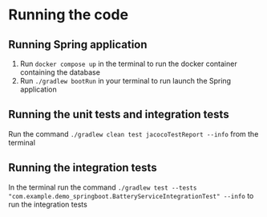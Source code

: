 # Running the code
## Running Spring application 
1. Run `docker compose up` in the terminal to run the docker container containing the database
2. Run `./gradlew bootRun` in your terminal to run launch the Spring application

## Running the unit tests and integration tests
Run the command `./gradlew clean test jacocoTestReport --info` from the terminal

## Running the integration tests
In the terminal run the command `./gradlew test --tests "com.example.demo_springboot.BatteryServiceIntegrationTest" --info` to run the integration tests
